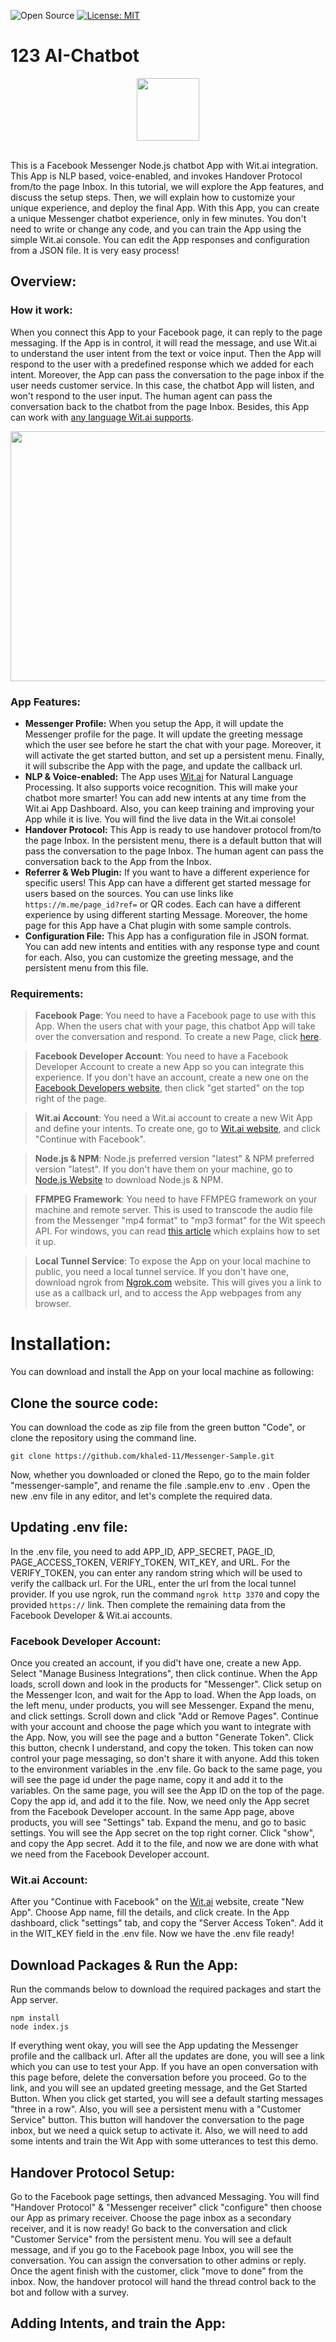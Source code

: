 ![Open Source](https://badges.frapsoft.com/os/v2/open-source.svg?v=103)
[![License: MIT](https://img.shields.io/badge/License-MIT-yellow.svg)](https://opensource.org/licenses/MIT)

# 123 AI-Chatbot

<div align ="center">
<img width="100" height="100" src="https://techolopia.com/wp-content/uploads/2020/10/profile.jpg">
<br>
</div>
<br>

This is a Facebook Messenger Node.js chatbot App with Wit.ai  integration. This App is NLP based, voice-enabled, and invokes Handover  Protocol from/to the page Inbox. In this tutorial, we will explore the  App features, and discuss the setup steps. Then, we will explain how to  customize your unique experience, and deploy the final App. With this  App, you can create a unique Messenger chatbot experience, only in few  minutes. You don't need to write or change any code, and you can train the App using the simple Wit.ai console. You can edit the App responses and configuration from a JSON file. It is very easy process!

## Overview:

### How it work:

When you connect this App to your Facebook page, it can reply to the page messaging. If the App is in control, it will read the message, and use Wit.ai to understand the user intent from the text or voice input. Then the App will respond to the user with a predefined response which we added for each intent. Moreover, the App can pass the conversation to the page inbox if the user needs customer service. In this case, the chatbot App will listen, and won't respond to the user input. The human agent can pass the conversation back to the chatbot from the page Inbox. Besides, this App can work with [any language Wit.ai supports](https://wit.ai/faq).
<br>
<div align ="center">
  <img width="800" height="400" src="https://techolopia.com/wp-content/uploads/2020/10/graph.jpg">
</div>

### App Features:

- **Messenger Profile:** When you setup the App, it will update the Messenger profile for the page. It will update the greeting message which the user see before he start the chat with  your page. Moreover, it will activate the get started button, and set up  a persistent menu. Finally, it will subscribe the App with the page, and update the callback url.
- **NLP & Voice-enabled:** The App uses [Wit.ai](https://wit.ai/) for Natural Language Processing. It also supports voice recognition. This will  make your chatbot more smarter! You can add new intents at any time from the Wit.ai App Dashboard. Also, you can keep training and improving  your App while it is live. You will find the live data in the Wit.ai console!
- **Handover Protocol:** This App is ready to use handover protocol from/to the page Inbox. In the persistent menu, there is a default button that will pass the conversation to the page Inbox. The human agent can pass the conversation back to the App from the Inbox.
- **Referrer & Web Plugin:** If you want to have a different experience for specific users! This App can have a different get started message for users based on the sources.  You can use links like ```https://m.me/page_id?ref=``` or QR codes. Each can have a different experience by using different starting Message. Moreover, the home page for this App have a Chat plugin with some sample controls.
- **Configuration File:** This App has a configuration file in JSON format. You can add new intents and entities with any response type and count for each. Also, you can  customize the greeting message, and the persistent menu from this file.

### Requirements:

> **Facebook Page**: You need to have a Facebook page to use with this App. When the users chat with your page, this chatbot App will take over the conversation and respond. To create a new Page, click [here](https://www.facebook.com/pages/create).

> **Facebook Developer Account**: You need to have a Facebook Developer Account to create a new App so you can integrate this experience. If you don't have an account, create a new one on the [Facebook Developers website](https://developers.facebook.com/), then click "get started" on the top right of the page.

> **Wit.ai Account**: You need a Wit.ai account to create a new Wit App and define your intents. To create one, go to [Wit.ai website](https://wit.ai/), and click "Continue with Facebook".


> **Node.js & NPM**: Node.js preferred version "latest" & NPM preferred version "latest". If you don't have them on your machine, go to [Node.js Website](https://nodejs.org/en/) to download Node.js & NPM. 

> **FFMPEG Framework**: You need to have FFMPEG framework on your machine and remote server. This is used to transcode the audio file from the Messenger "mp4 format" to "mp3 format" for the Wit speech API. For windows, you can read [this article](http://blog.gregzaal.com/how-to-install-ffmpeg-on-windows/) which explains how to set it up.

> **Local Tunnel Service**: To expose the App on your local machine to public, you need a local tunnel service. If you don't have one, download ngrok from [Ngrok.com](http://ngrok.com) website. This will gives you a link to use as a callback url, and to access the App webpages from any browser.

# Installation:

You can download and install the App on your local machine as following:

## Clone the source code:

You can download the code as zip file from the green button "Code", or clone the repository using the command line.

```
git clone https://github.com/khaled-11/Messenger-Sample.git
```

Now, whether you downloaded or cloned the Repo, go to the main folder "messenger-sample", and rename the file .sample.env to .env . Open the new .env file in any editor, and let's complete the required data.

## Updating .env file:

In the .env file, you need to add APP_ID, APP_SECRET, PAGE_ID, PAGE_ACCESS_TOKEN, VERIFY_TOKEN, WIT_KEY, and URL. For the VERIFY_TOKEN, you can enter any random string which will be used to verify the callback url. For the URL, enter the url from the local tunnel provider. If you use ngrok, run the command ```ngrok http 3370``` and copy the provided ```https://``` link. Then complete the remaining data from the Facebook Developer & Wit.ai accounts.

### Facebook Developer Account:

Once you created an account, if you did't have one, create a new App. Select "Manage Business Integrations", then click continue. When the App loads, scroll down and look in the products for "Messenger". Click setup on the Messenger Icon, and wait for the App to load. When the App loads, on the left menu, under products, you will see Messenger. Expand the menu, and click settings. Scroll down and click "Add or Remove Pages". Continue with your account and choose the page which you want to integrate with the App. Now, you will see the page and a button "Generate Token". Click this button, checnk I understand, and copy the token. This token can now control your page messaging, so don't share it with anyone. Add this token to the environment variables in the .env file. Go back to the same page, you will see the page id under the page name, copy it and add it to the variables. On the same page, you will see the App ID on the top of the page. Copy the app id, and add it to the file. Now, we need only the App secret from the Facebook Developer account. In the same App page, above products, you will see "Settings" tab. Expand the menu, and go to basic settings. You will see the App secret on the top right corner. Click "show", and copy the App secret. Add it to the file, and now we are done with what we need from the Facebook Developer account.

### Wit.ai Account:

After you "Continue with Facebook" on the [Wit.ai](http://wit.ai) website, create "New App". Choose App name, fill the details, and click create. In the App dashboard, click "settings" tab, and copy the "Server Access Token". Add it in the WIT_KEY field in the .env file. Now we have the .env file ready!

## Download Packages & Run the App:

Run the commands below to download the required packages and start the App server.

```
npm install
node index.js
```

If everything went okay, you will see the App updating the Messenger profile and the callback url. After all the updates are done, you will see a link which you can use to test your App. If you have an open conversation with this page before, delete the conversation before you proceed. Go to the link, and you will see an updated greeting message, and the Get Started Button. When you click get started, you will see a default starting messages "three in a row". Also, you will see a persistent menu with a "Customer Service" button. This button will handover the conversation to the page inbox, but we need a quick setup to activate it. Also, we will need to add some intents and train the Wit App with some utterances to test this demo.

## Handover Protocol Setup:

Go to the Facebook page settings, then advanced Messaging. You will find "Handover Protocol" & "Messenger receiver" click "configure" then choose our App as primary receiver. Choose the page inbox as a secondary receiver, and it is now ready! Go back to the conversation and click "Customer Service" from the persistent menu. You will see a default message, and if you go to the Facebook page Inbox, you will see the conversation. You can assign the conversation to other admins or reply. Once the agent finish with the customer, click "move to done" from the inbox. Now, the handover protocol will hand the thread control back to the bot and follow with a survey.

## Adding Intents, and train the App:
